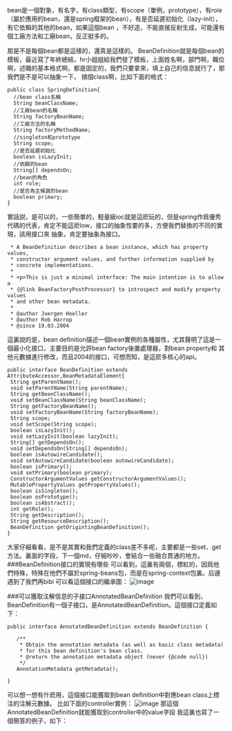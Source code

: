 bean是一個對象，有名字，有class類型，有scope（單例，prototype），有role（屬於應用的bean，還是spring框架的bean），有是否延遲初始化（lazy-init），有它依賴的其他的bean，如果這個bean
，不好造，不能直接反射生成，可能還有個工廠方法和工廠bean，反正挺多的。

那是不是每個bean都是這樣的，還真是這樣的。
BeanDefinition就是每個bean的模板，最近寫了年終總結，hr小姐姐給我們發了模板，上面姓名啊，部門啊，職位啊，述職的基本格式啊，都是固定的，我們只要拿來，填上自己的信息就行了，那我們是不是可以抽象一下，
搞個class啊，比如下面的格式：
```
public class SpringDefinition{
  //bean class名稱
  String beanClassName;
  //工廠bean的名稱
  String factoryBeanName;
  //工廠方法的名稱
  String factoryMethodName;
  //singleton和prototype
  String scope;
  //是否延遲初始化
  boolean isLazyInit;
  //依賴的bean
  String[] dependsOn;
  //bean的角色
  int role;
  //是否為主候選的bean
  boolean primary;
}
```
實話説，是可以的，一些簡單的，輕量級ioc就是這麽玩的，但是spring作爲優秀代碼的代表，肯定不能這麽low，接口的抽象性要的多，方便我們替換的不同的實現，該用接口來
抽象，肯定要抽象為接口。
```
 * A BeanDefinition describes a bean instance, which has property values,
 * constructor argument values, and further information supplied by
 * concrete implementations.
 *
 * <p>This is just a minimal interface: The main intention is to allow a
 * {@link BeanFactoryPostProcessor} to introspect and modify property values
 * and other bean metadata.
 *
 * @author Juergen Hoeller
 * @author Rob Harrop
 * @since 19.03.2004
 ```
 這裏說的是，bean definition描述一個bean實例的各種屬性，尤其聲明了這是一個最小化接口，主要目的是允許bean factory後置處理器，對bean property和
 其他元數據進行修改，而且2004的接口，可想而知，是這麽多核心的api。
 ```
 public interface BeanDefinition extends AttributeAccessor,BeanMetadataElement{
  String getParentName();
  void setParentName(String parentName);
  String getBeanClassName();
  void setBeanClassName(String beanClassName);
  String getFactoryBeanName();
  void setFactoryBeanName(String factoryBeanName);
  String scope;
  void setScope(String scope);
  boolean isLazyInit();
  void setLazyInit(boolean lazyInit);
  String[] getDependsOn();
  void setDependsOn(String[] dependsOn);
  boolean isAutowireCandidate();
  void setAutowireCandidate(boolean autowireCandidate);
  boolean isPrimary();
  void setPrimary(boolean primary);
  ConstructorArgumentValues getConstructorArgumentValues();
  MutablePropertyValues getPropertyValues();
  boolean isSingleton();
  boolean osPrototype();
  boolean isAbstract();
  int getRole();
  String getDescription();
  String getResourceDescription();
  BeanDefinition getOrigintingBeanDefinition(); 
 }
  ```
  大家仔細看看，是不是其實和我們定義的class差不多呢，主要都是一些set、get方法。裏面的字段，下一個md，仔細吵吵，會結合一些融合貫通的地方。
  ###BeanDefinition接口的實現有哪些
  可以看到，這裏有兩個，標紅的，因爲他們特殊，特殊在他們不屬於spring-beans包，而是在spring-context包裏。后邊遇到了我們再bibi
  可以看這個接口的繼承圖：
  ![image](https://user-images.githubusercontent.com/97614802/155446523-e0bc5576-3a15-4cb9-8082-7a51dfbc18fd.png)

 ###可以獲取注解信息的子接口AnnotatedBeanDefinition
 我們可以看到，BeanDefinition有一個子接口，是AnnotatedBeanDefinition。這個接口定義如下：
 ```
 public interface AnnotatedBeanDefinition extends BeanDefinition {

	/**
	 * Obtain the annotation metadata (as well as basic class metadata)
	 * for this bean definition's bean class.
	 * @return the annotation metadata object (never {@code null})
	 */
	AnnotationMetadata getMetadata();

}
  ```
可以想一想有什麽用，這個接口能獲取到bean definition中對應bean class上標注的注解元數據。
比如下面的controller實例：
![image](https://user-images.githubusercontent.com/97614802/155446922-b9b1a41d-a148-43a1-bdac-36869dbe1cea.png)
那這個AnnotatedBeanDefinition就能獲取到controller中的value字段
我這裏也寫了一個簡答的例子，如下：

  
  
  
  
  
  

